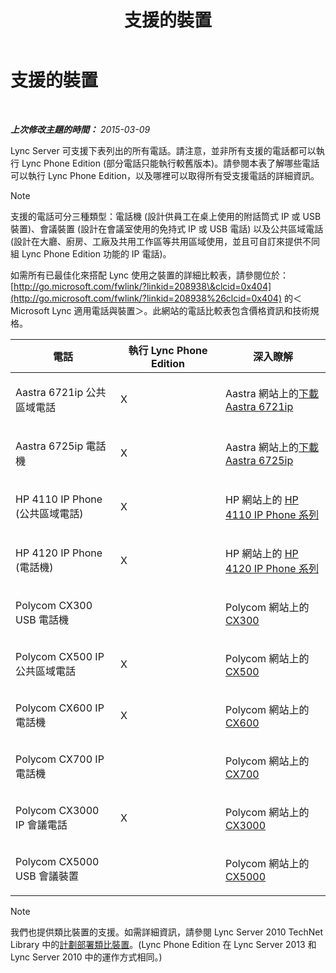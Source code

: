 ﻿---
title: 支援的裝置
TOCTitle: 支援的裝置
ms:assetid: 9985c232-cc9a-41fb-ac6f-99d1986552f9
ms:mtpsurl: https://technet.microsoft.com/zh-tw/library/JJ205105(v=OCS.15)
ms:contentKeyID: 49291759
ms.date: 08/10/2015
mtps_version: v=OCS.15
ms.translationtype: HT
---

# 支援的裝置

 

_**上次修改主題的時間：** 2015-03-09_

Lync Server 可支援下表列出的所有電話。請注意，並非所有支援的電話都可以執行 Lync Phone Edition (部分電話只能執行較舊版本)。請參閱本表了解哪些電話可以執行 Lync Phone Edition，以及哪裡可以取得所有受支援電話的詳細資訊。

> [!NOTE]  
> 支援的電話可分三種類型：電話機 (設計供員工在桌上使用的附話筒式 IP 或 USB 裝置)、會議裝置 (設計在會議室使用的免持式 IP 或 USB 電話) 以及公共區域電話 (設計在大廳、廚房、工廠及共用工作區等共用區域使用，並且可自訂來提供不同組 Lync Phone Edition 功能的 IP 電話)。



如需所有已最佳化來搭配 Lync 使用之裝置的詳細比較表，請參閱位於：[http://go.microsoft.com/fwlink/?linkid=208938\&clcid=0x404](http://go.microsoft.com/fwlink/?linkid=208938%26clcid=0x404) 的＜Microsoft Lync 適用電話與裝置＞。此網站的電話比較表包含價格資訊和技術規格。


<table>
<colgroup>
<col style="width: 33%" />
<col style="width: 33%" />
<col style="width: 33%" />
</colgroup>
<thead>
<tr class="header">
<th>電話</th>
<th>執行 Lync Phone Edition</th>
<th>深入瞭解</th>
</tr>
</thead>
<tbody>
<tr class="odd">
<td><p>Aastra 6721ip 公共區域電話</p></td>
<td><p>X</p></td>
<td><p>Aastra 網站上的<a href="http://www.aastra.com/document-library.htm?curr_fam=aastra+6720ip%26curr_nav=2%26prod_id=6074">下載 Aastra 6721ip</a></p></td>
</tr>
<tr class="even">
<td><p>Aastra 6725ip 電話機</p></td>
<td><p>X</p></td>
<td><p>Aastra 網站上的<a href="http://www.aastra.com/document-library.htm?curr_fam=aastra+6720ip%26curr_nav=2%26prod_id=12991">下載 Aastra 6725ip</a></p></td>
</tr>
<tr class="odd">
<td><p>HP 4110 IP Phone (公共區域電話)</p></td>
<td><p>X</p></td>
<td><p>HP 網站上的 <a href="http://h20000.www2.hp.com/bizsupport/techsupport/home.jsp?lang=en%26cc=us%26prodtypeid=12883%26prodseriesid=5171755">HP 4110 IP Phone 系列</a></p></td>
</tr>
<tr class="even">
<td><p>HP 4120 IP Phone (電話機)</p></td>
<td><p>X</p></td>
<td><p>HP 網站上的 <a href="http://h20000.www2.hp.com/bizsupport/techsupport/home.jsp?lang=en%26cc=us%26prodtypeid=12883%26prodseriesid=5204220">HP 4120 IP Phone 系列</a></p></td>
</tr>
<tr class="odd">
<td><p>Polycom CX300 USB 電話機</p></td>
<td><p></p></td>
<td><p>Polycom 網站上的 <a href="http://support.polycom.com/polycomservice/support/us/support/voice/cx/communicator_cx300.html">CX300</a></p></td>
</tr>
<tr class="even">
<td><p>Polycom CX500 IP 公共區域電話</p></td>
<td><p>X</p></td>
<td><p>Polycom 網站上的 <a href="http://support.polycom.com/polycomservice/support/us/support/voice/cx/communicator_cx500.html">CX500</a></p></td>
</tr>
<tr class="odd">
<td><p>Polycom CX600 IP 電話機</p></td>
<td><p>X</p></td>
<td><p>Polycom 網站上的 <a href="http://support.polycom.com/polycomservice/support/us/support/voice/cx/communicator_cx600.html">CX600</a></p></td>
</tr>
<tr class="even">
<td><p>Polycom CX700 IP 電話機</p></td>
<td><p></p></td>
<td><p>Polycom 網站上的 <a href="http://support.polycom.com/polycomservice/support/us/support/voice/cx/communicator_cx700.html">CX700</a></p></td>
</tr>
<tr class="odd">
<td><p>Polycom CX3000 IP 會議電話</p></td>
<td><p>X</p></td>
<td><p>Polycom 網站上的 <a href="http://support.polycom.com/polycomservice/support/us/support/voice/cx/cx3000.html">CX3000</a></p></td>
</tr>
<tr class="even">
<td><p>Polycom CX5000 USB 會議裝置</p></td>
<td><p></p></td>
<td><p>Polycom 網站上的 <a href="http://support.polycom.com/polycomservice/support/us/support/voice/cx/cx5000.html">CX5000</a></p></td>
</tr>
</tbody>
</table>


> [!NOTE]  
> 我們也提供類比裝置的支援。如需詳細資訊，請參閱 Lync Server 2010 TechNet Library 中的<a href="http://go.microsoft.com/fwlink/?linkid=257502%26clcid=0x404">計劃部署類比裝置</a>。(Lync Phone Edition 在 Lync Server 2013 和 Lync Server 2010 中的運作方式相同。)


